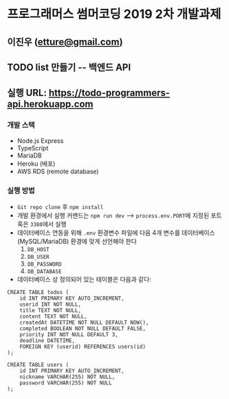 # 프로그래머스 썸머코딩 2019 2차 개발과제 
## 이진우 (etture@gmail.com)
## TODO list 만들기 -- 백엔드 API
## 실행 URL: https://todo-programmers-api.herokuapp.com

### 개발 스택
- Node.js Express
- TypeScript
- MariaDB
- Heroku (배포)
- AWS RDS (remote database)

### 실행 방법
- `Git repo clone` 후 `npm install`
- 개발 환경에서 실행 커맨드는 `npm run dev` --> `process.env.PORT`에 지정된 포트 혹은 `3380`에서 실행
- 데이터베이스 연동을 위해 `.env` 환경변수 파일에 다음 4개 변수를 데이터베이스 (MySQL/MariaDB) 환경에 맞게 선언해야 한다
  1. `DB_HOST`
  2. `DB_USER`
  3. `DB_PASSWORD`
  4. `DB_DATABASE`
- 데이터베이스 상 정의되어 있는 테이블은 다음과 같다:
```
CREATE TABLE todos (
    id INT PRIMARY KEY AUTO_INCREMENT,
    userid INT NOT NULL,
    title TEXT NOT NULL,
    content TEXT NOT NULL,
    createdAt DATETIME NOT NULL DEFAULT NOW(),
    completed BOOLEAN NOT NULL DEFAULT FALSE,
    priority INT NOT NULL DEFAULT 3,
    deadline DATETIME,
    FOREIGN KEY (userid) REFERENCES users(id)
);

CREATE TABLE users (
    id INT PRIMARY KEY AUTO_INCREMENT,
    nickname VARCHAR(255) NOT NULL,
    password VARCHAR(255) NOT NULL
);
```
